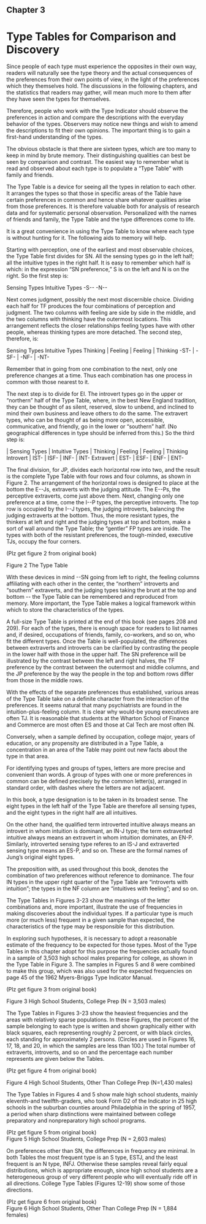 ## Chapter 3 
# Type Tables for Comparison and Discovery

Since people of each type must experience the opposites in their own way, readers will naturally see the type theory and the actual consequences of the preferences from their own points of view, in the light of the preferences which they themselves hold. The discussions in the following chapters, and the statistics that readers may gather, will mean much more to them after they have seen the types for themselves.  

Therefore, people who work with the Type Indicator should observe the preferences in action and compare the descriptions with the everyday behavior of the types. Observers may notice new things and wish to amend the descriptions to fit their own opinions. The important thing is to gain a first-hand understanding of the types.  

The obvious obstacle is that there are sixteen types, which are too many to keep in mind by brute memory. Their distinguishing qualities can best be seen by comparison and contrast. The easiest way to remember what is read and observed about each type is to populate a “Type Table” with family and friends.  

The Type Table is a device for seeing all the types in relation to each other. It arranges the types so that those in specific areas of the Table have certain preferences in common and hence share whatever qualities arise from those preferences. It is therefore valuable both for analysis of research data and for systematic personal observation. Personalized with the names of friends and family, the Type Table and the type differences come to life.  

It is a great convenience in using the Type Table to know where each type is without hunting for it. The following aids to memory will help.  

Starting with perception, one of the earliest and most observable choices, the Type Table first divides for SN. All the sensing types go in the left half; all the intuitive types in the right half. It is easy to remember which half is which: in the expression “SN preference,” S is on the left and N is on the right. So the first step is:  

Sensing Types    Intuitive Types
 -S--     -N--

Next comes judgment, possibly the next most discernible choice. Dividing each half for TF produces the four combinations of perception and judgment. The two columns with feeling are side by side in the middle, and the two columns with thinking have the outermost locations. This arrangement reflects the closer relationships feeling types have with other people, whereas thinking types are more detached. The second step, therefore, is:  


Sensing Types    Intuitive Types
Thinking   |   Feeling   |   Feeling   |   Thinking
-ST-   |   -SF-   | -NF-  | -NT-    

Remember that in going from one combination to the next, only one preference changes at a time. Thus each combination has one process in common with those nearest to it.  

The next step is to divide for EI. The introvert types go in the upper or “northern” half of the Type Table, where, in the best New England tradition, they can be thought of as silent, reserved, slow to unbend, and inclined to mind their own business and leave others to do the same. The extravert types, who can be thought of as being more open, accessible, communicative, and friendly, go in the lower or “southern” half. (No geographical differences in type should be inferred from this.) So the third step is:  

  | Sensing Types |  Intuitive Types 
  | Thinking | Feeling | Feeling | Thinking 
Introvert | IST- | ISF- | INF- | INT-
Extravert | EST- | ESF- | ENF- | ENT- 

The final division, for JP, divides each horizontal row into two, and the result is the complete Type Table with four rows and four columns, as shown in Figure 2. The arrangement of the horizontal rows is designed to place at the bottom the E--Js, extraverts with the judging attitude. The E--Ps, the perceptive extraverts, come just above them. Next, changing only one preference at a time, come the I--P types, the perceptive introverts. The top row is occupied by the I--J types, the judging introverts, balancing the judging extraverts at the bottom. Thus, the more resistant types, the thinkers at left and right and the judging types at top and bottom, make a sort of wall around the Type Table; the “gentler” FP types are inside. The types with both of the resistant preferences, the tough-minded, executive TJs, occupy the four corners.  

(Plz get figure 2 from original book)  

Figure 2 The Type Table   
  
  
With these devices in mind --SN going from left to right, the feeling columns affiliating with each other in the center, the “northern” introverts and “southern” extraverts, and the judging types taking the brunt at the top and bottom -- the Type Table can be remembered and reproduced from memory. More important, the Type Table makes a logical framework within which to store the characteristics of the types.  

A full-size Type Table is printed at the end of this book (see pages 208 and 209). For each of the types, there is enough space for readers to list names and, if desired, occupations of friends, family, co-workers, and so on, who fit the different types. Once the Table is well-populated, the differences between extraverts and introverts can be clarified by contrasting the people in the lower half with those in the upper half. The SN preference will be illustrated by the contrast between the left and right halves, the TF preference by the contrast between the outermost and middle columns, and the JP preference by the way the people in the top and bottom rows differ from those in the middle rows.  

With the effects of the separate preferences thus established, various areas of the Type Table take on a definite character from the interaction of the preferences. It seems natural that many psychiatrists are found in the intuition-plus-feeling column. It is clear why would-be young executives are often TJ. It is reasonable that students at the Wharton School of Finance and Commerce are most often ES and those at Cal Tech are most often IN.  

Conversely, when a sample defined by occupation, college major, years of education, or any propensity are distributed in a Type Table, a concentration in an area of the Table may point out new facts about the type in that area.  

For identifying types and groups of types, letters are more precise and convenient than words. A group of types with one or more preferences in common can be defined precisely by the common letter(s), arranged in standard order, with dashes where the letters are not adjacent.  

In this book, a type designation is to be taken in its broadest sense. The eight types in the left half of the Type Table are therefore all sensing types, and the eight types in the right half are all intuitives.    

On the other hand, the qualified term introverted intuitive always means an introvert in whom intuition is dominant, an IN-J type; the term extraverted intuitive always means an extravert in whom intuition dominates, an EN-P. Similarly, introverted sensing type referes to an IS-J and extraverted sensing type means an ES-P, and so on. These are the formal names of Jung’s original eight types.  

The preposition with, as used throughout this book, denotes the combination of two preferences without reference to dominance. The four IN types in the upper right quarter of the Type Table are “introverts with intuition”; the types in the NF column are “intuitives with feeling”; and so on.  

The Type Tables in Figures 3-23 show the meanings of the letter combinations and, more important, illustrate the use of frequencies in making discoveries about the individual types. If a particular type is much more (or much less) frequent in a given sample than expected, the characteristics of the type may be responsible for this distribution.  

In exploring such hypotheses, it is necessary to adopt a reasonable estimate of the frequency to be expected for those types. Most of the Type Tables in this chapter adopt for this purpose the frequencies actually found in a sample of 3,503 high school males preparing for college, as shown in the Type Table in Figure 3. The samples in Figures 5 and 8 were combined to make this group, which was also used for the expected frequencies on page 45 of the 1962 Myers-Briggs Type Indicator Manual.  
  
(Plz get figure 3 from original book)    
  
Figure 3 High School Students, College Prep (N = 3,503 males)   
  
The Type Tables in Figures 3-23 show the heaviest frequencies and the areas with relatively sparse populations. In these Figures, the percent of the sample belonging to each type is written and shown graphically either with black squares, each representing roughly 2 percent, or with black circles, each standing for approximately 2 persons.  (Circles are used in Figures 16, 17, 18, and 20, in which the samples are less than 100.) The total number of extraverts, introverts, and so on and the percentage each number represents are given below the Tables.  

(Plz get figure 4 from original book)    
  
Figure 4 High School Students, Other Than College Prep (N=1,430 males)  

The Type Tables in Figures 4 and 5 show male high school students, mainly eleventh-and twelfth-graders, who took Form D2 of the Indicator in 25 high schools in the suburban counties around Philadelphia in the spring of 1957, a period when sharp distinctions were maintained between college preparatory and nonpreparatory high school programs.    

(Plz get figure 5 from original book)    
Figure 5 High School Students, College Prep (N = 2,603 males)   
  
On preferences other than SN, the differences in frequency are minimal. In both Tables the most frequent type is an S type, ESTJ, and the least frequent is an N type, INFJ. Otherwise these samples reveal fairly equal distributions, which is appropriate enough, since high school students are a heterogeneous group of very different people who will eventually ride off in all directions. College Type Tables (Figures 12-19) show some of those directions.   
  
(Plz get figure 6 from original book)    
Figure 6 High School Students, Other Than College Prep (N = 1,884 females)    